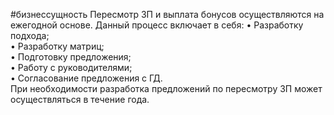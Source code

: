 #бизнессущность 
Пересмотр ЗП и выплата бонусов осуществляются на ежегодной основе. Данный процесс включает в себя:
• Разработку подхода;  
• Разработку матриц;  
• Подготовку предложения;  
• Работу с руководителями;  
• Согласование предложения с ГД.  
При необходимости разработка предложений по пересмотру ЗП может осуществляться в течение года.
